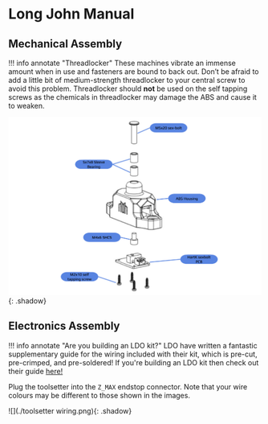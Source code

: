 # Long John Manual

## Mechanical Assembly

!!! info annotate "Threadlocker"
    These machines vibrate an immense amount when in use and fasteners are bound to back out. Don’t be afraid to add a little bit of medium-strength threadlocker to your central screw to avoid this problem. Threadlocker should **not** be used on the self tapping screws as the chemicals in threadlocker may damage the ABS and cause it to weaken.

![](./assembly_image_1.png){: .shadow}

## Electronics Assembly

!!! info annotate "Are you building an LDO kit?"
    LDO have written a fantastic supplementary guide for the wiring included with their kit, which is pre-cut, pre-crimped, and pre-soldered! If you're building an LDO kit then check out their guide [here!](https://www.ldomotion.com/#/guide/Milo-CNC-V15-Wiring-Guide)

Plug the toolsetter into the `Z_MAX` endstop connector. Note that your wire colours may be different to those shown in the images.

![](./toolsetter wiring.png){: .shadow}